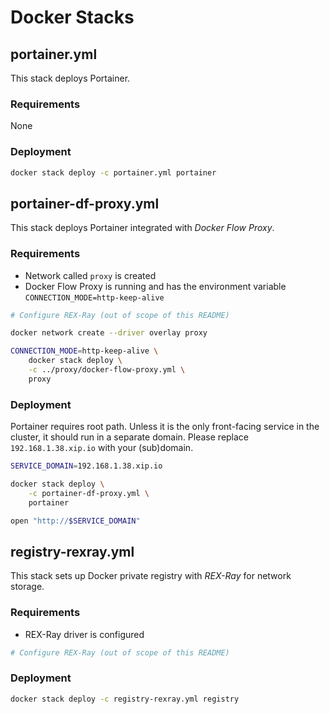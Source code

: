 # Docker Stacks

## portainer.yml

This stack deploys Portainer.

### Requirements

None

### Deployment

```bash
docker stack deploy -c portainer.yml portainer
```

## portainer-df-proxy.yml

This stack deploys Portainer integrated with *Docker Flow Proxy*.

### Requirements

* Network called `proxy` is created
* Docker Flow Proxy is running and has the environment variable `CONNECTION_MODE=http-keep-alive`

```bash
# Configure REX-Ray (out of scope of this README)

docker network create --driver overlay proxy

CONNECTION_MODE=http-keep-alive \
    docker stack deploy \
    -c ../proxy/docker-flow-proxy.yml \
    proxy
```

### Deployment

Portainer requires root path. Unless it is the only front-facing service in the cluster, it should run in a separate domain. Please replace `192.168.1.38.xip.io` with your (sub)domain.

```bash
SERVICE_DOMAIN=192.168.1.38.xip.io

docker stack deploy \
    -c portainer-df-proxy.yml \
    portainer

open "http://$SERVICE_DOMAIN"
```

## registry-rexray.yml

This stack sets up Docker private registry with *REX-Ray* for network storage.

### Requirements

* REX-Ray driver is configured

```bash
# Configure REX-Ray (out of scope of this README)
```

### Deployment

```bash
docker stack deploy -c registry-rexray.yml registry
```
